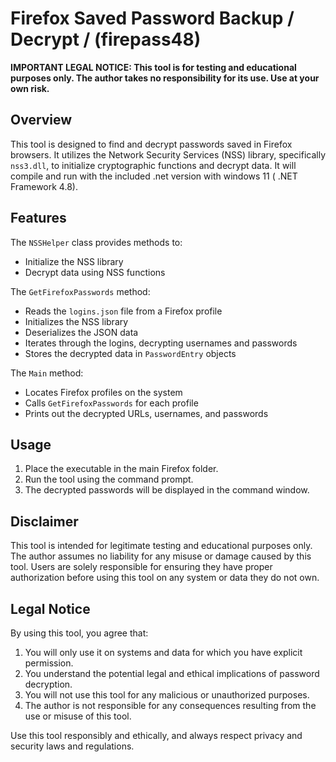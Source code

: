 # Firefox Saved Password Backup / Decrypt / (firepass48)

**IMPORTANT LEGAL NOTICE: This tool is for testing and educational purposes only. The author takes no responsibility for its use. Use at your own risk.**

## Overview

This tool is designed to find and decrypt passwords saved in Firefox browsers. It utilizes the Network Security Services (NSS) library, specifically `nss3.dll`, to initialize cryptographic functions and decrypt data. It will compile and run with the included .net version with windows 11 ( .NET Framework 4.8).

## Features

The `NSSHelper` class provides methods to:
- Initialize the NSS library
- Decrypt data using NSS functions

The `GetFirefoxPasswords` method:
- Reads the `logins.json` file from a Firefox profile
- Initializes the NSS library
- Deserializes the JSON data
- Iterates through the logins, decrypting usernames and passwords
- Stores the decrypted data in `PasswordEntry` objects

The `Main` method:
- Locates Firefox profiles on the system
- Calls `GetFirefoxPasswords` for each profile
- Prints out the decrypted URLs, usernames, and passwords

## Usage

1. Place the executable in the main Firefox folder.
2. Run the tool using the command prompt.
3. The decrypted passwords will be displayed in the command window.

## Disclaimer

This tool is intended for legitimate testing and educational purposes only. The author assumes no liability for any misuse or damage caused by this tool. Users are solely responsible for ensuring they have proper authorization before using this tool on any system or data they do not own.

## Legal Notice

By using this tool, you agree that:
1. You will only use it on systems and data for which you have explicit permission.
2. You understand the potential legal and ethical implications of password decryption.
3. You will not use this tool for any malicious or unauthorized purposes.
4. The author is not responsible for any consequences resulting from the use or misuse of this tool.

Use this tool responsibly and ethically, and always respect privacy and security laws and regulations.
